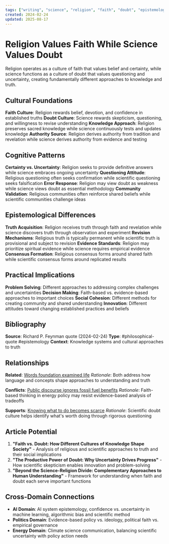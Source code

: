 ```yaml
---
tags: ["writing", "science", "religion", "faith", "doubt", "epistemology", "feynman"]
created: 2024-02-24
updated: 2025-08-17
---
```


# Religion Values Faith While Science Values Doubt

Religion operates as a culture of faith that values belief and certainty, while science functions as a culture of doubt that values questioning and uncertainty, creating fundamentally different approaches to knowledge and truth.

## Cultural Foundations

**Faith Culture**: Religion rewards belief, devotion, and confidence in established truths
**Doubt Culture**: Science rewards skepticism, questioning, and willingness to revise understanding
**Knowledge Approach**: Religion preserves sacred knowledge while science continuously tests and updates knowledge
**Authority Source**: Religion derives authority from tradition and revelation while science derives authority from evidence and testing

## Cognitive Patterns

**Certainty vs. Uncertainty**: Religion seeks to provide definitive answers while science embraces ongoing uncertainty
**Questioning Attitude**: Religious questioning often seeks confirmation while scientific questioning seeks falsification
**Error Response**: Religion may view doubt as weakness while science views doubt as essential methodology
**Community Validation**: Religious communities often reinforce shared beliefs while scientific communities challenge ideas

## Epistemological Differences

**Truth Acquisition**: Religion receives truth through faith and revelation while science discovers truth through observation and experiment
**Revision Mechanisms**: Religious truth is typically permanent while scientific truth is provisional and subject to revision
**Evidence Standards**: Religion may prioritize spiritual evidence while science requires empirical evidence
**Consensus Formation**: Religious consensus forms around shared faith while scientific consensus forms around replicated results

## Practical Implications

**Problem Solving**: Different approaches to addressing complex challenges and uncertainties
**Decision Making**: Faith-based vs. evidence-based approaches to important choices
**Social Cohesion**: Different methods for creating community and shared understanding
**Innovation**: Different attitudes toward changing established practices and beliefs

## Bibliography

**Source**: Richard P. Feynman quote (2024-02-24)
**Type**: #philosophical-quote #epistemology
**Context**: Knowledge systems and cultural approaches to truth

## Relationships

**Related**: [Words foundation examined life](writing-words-foundation-examined.md)
*Rationale*: Both address how language and concepts shape approaches to understanding and truth

**Conflicts**: [Public discourse ignores fossil fuel benefits](energy-fossil-benefits-ignored.md)
*Rationale*: Faith-based thinking in energy policy may resist evidence-based analysis of tradeoffs

**Supports**: [Knowing what to do becomes scarce](productivity-knowing-what-to-do-scarce.md)
*Rationale*: Scientific doubt culture helps identify what's worth doing through rigorous questioning

## Article Potential

1. **"Faith vs. Doubt: How Different Cultures of Knowledge Shape Society"** - Analysis of religious and scientific approaches to truth and their social implications
2. **"The Productive Power of Doubt: Why Uncertainty Drives Progress"** - How scientific skepticism enables innovation and problem-solving
3. **"Beyond the Science-Religion Divide: Complementary Approaches to Human Understanding"** - Framework for understanding when faith and doubt each serve important functions

## Cross-Domain Connections

- **AI Domain**: AI system epistemology, confidence vs. uncertainty in machine learning, algorithmic bias and scientific method
- **Politics Domain**: Evidence-based policy vs. ideology, political faith vs. empirical governance
- **Energy Domain**: Climate science communication, balancing scientific uncertainty with policy action needs